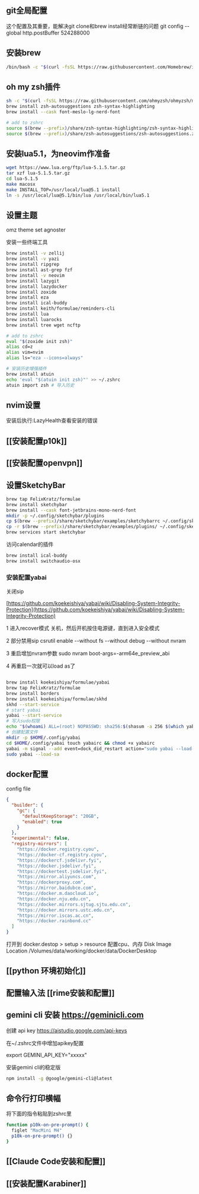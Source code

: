 
## git全局配置

这个配置及其重要，能解决git clone和brew install经常断链的问题
git config --global http.postBuffer 524288000
## 安装brew
```bash
/bin/bash -c "$(curl -fsSL https://raw.githubusercontent.com/Homebrew/install/HEAD/install.sh)"
```

## oh my zsh插件
```bash
sh -c "$(curl -fsSL https://raw.githubusercontent.com/ohmyzsh/ohmyzsh/master/tools/install.sh)"
brew install zsh-autosuggestions zsh-syntax-highlighting
brew install --cask font-meslo-lg-nerd-font

# add to zshrc
source $(brew --prefix)/share/zsh-syntax-highlighting/zsh-syntax-highlighting.zsh
source $(brew --prefix)/share/zsh-autosuggestions/zsh-autosuggestions.zsh
```

## 安装lua5.1，为neovim作准备
```bash
wget https://www.lua.org/ftp/lua-5.1.5.tar.gz
tar xzf lua-5.1.5.tar.gz
cd lua-5.1.5
make macosx
make INSTALL_TOP=/usr/local/lua@5.1 install
ln -s /usr/local/lua@5.1/bin/lua /usr/local/bin/lua5.1
```

## 设置主题

omz theme set agnoster

安装一些终端工具

```bash
brew install -v zellij
brew install -v yazi
brew install ripgrep 
brew install ast-grep fzf 
brew install -v neovim
brew install lazygit
brew install lazydocker
brew install zoxide
brew install eza
brew install ical-buddy
brew install keith/formulae/reminders-cli
brew install lua
brew install luarocks
brew install tree wget ncftp

# add to zshrc
eval "$(zoxide init zsh)"
alias cd=z
alias vim=nvim
alias ls="eza --icons=always"

# 安装历史增强插件
brew install atuin
echo 'eval "$(atuin init zsh)"' >> ~/.zshrc
atuin import zsh # 导入历史
```

## nvim设置

安装后执行:LazyHealth查看安装的错误

## [[安装配置p10k]]

## [[安装配置openvpn]]

## 设置SketchyBar

```bash
brew tap FelixKratz/formulae
brew install sketchybar
brew install --cask font-jetbrains-mono-nerd-font
mkdir -p ~/.config/sketchybar/plugins
cp $(brew --prefix)/share/sketchybar/examples/sketchybarrc ~/.config/sketchybar/sketchybarrc
cp -r $(brew --prefix)/share/sketchybar/examples/plugins/ ~/.config/sketchybar/plugins/
brew services start sketchybar
```

访问calendar的插件

```bash
brew install ical-buddy
brew install switchaudio-osx
```

### 安装配置yabai

关闭sip

[https://github.com/koekeishiya/yabai/wiki/Disabling-System-Integrity-Protection](https://github.com/koekeishiya/yabai/wiki/Disabling-System-Integrity-Protection)

1 进入recover模式
关机，然后开机按住电源键，直到进入安全模式

2 部分禁用sip
csrutil enable --without fs --without debug --without nvram

3 重启增加nvram参数
sudo nvram boot-args=-arm64e_preview_abi

4 再重启一次就可以load as了
```bash

brew install koekeishiya/formulae/yabai 
brew tap FelixKratz/formulae
brew install borders
brew install koekeishiya/formulae/skhd
skhd --start-service
# start yabai 
yabai --start-service 
# 写入sudo权限 
echo "$(whoami) ALL=(root) NOPASSWD: sha256:$(shasum -a 256 $(which yabai) | cut -d " " -f 1) $(which yabai) --load-sa" | sudo tee /private/etc/sudoers.d/yabai 
# 创建配置文件 
mkdir -p $HOME/.config/yabai 
cd $HOME/.config/yabai touch yabairc && chmod +x yabairc 
yabai -m signal --add event=dock_did_restart action="sudo yabai --load-sa" 
sudo yabai --load-sa
```

## docker配置

config file
```json
{
  "builder": {
    "gc": {
      "defaultKeepStorage": "20GB",
      "enabled": true
    }
  },
  "experimental": false,
  "registry-mirrors": [
    "https://docker.registry.cyou",
    "https://docker-cf.registry.cyou",
    "https://dockercf.jsdelivr.fyi",
    "https://docker.jsdelivr.fyi",
    "https://dockertest.jsdelivr.fyi",
    "https://mirror.aliyuncs.com",
    "https://dockerproxy.com",
    "https://mirror.baidubce.com",
    "https://docker.m.daocloud.io",
    "https://docker.nju.edu.cn",
    "https://docker.mirrors.sjtug.sjtu.edu.cn",
    "https://docker.mirrors.ustc.edu.cn",
    "https://mirror.iscas.ac.cn",
    "https://docker.rainbond.cc"
  ]
}
```

打开到 docker.destop > setup > resource
配置cpu、内存
Disk Image Location
/Volumes/data/working/docker/data/DockerDesktop

## [[python 环境初始化]]

## 配置输入法 [[rime安装和配置]]

## gemini cli 安装 https://geminicli.com
创建 api key https://aistudio.google.com/api-keys

在~/.zshrc文件中增加apikey配置

export GEMINI_API_KEY="xxxxx"

安装gemini cli的稳定版

```bash
npm install -g @google/gemini-cli@latest
```

## 命令行打印横幅

将下面的指令粘贴到zshrc里

```bash
function p10k-on-pre-prompt() {
  figlet "MacMini M4"
  p10k-on-pre-prompt() {}
}
```

## [[Claude Code安装和配置]]

## [[安装配置Karabiner]]